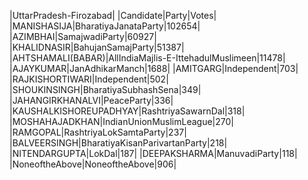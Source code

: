  
|UttarPradesh-Firozabad|
|Candidate|Party|Votes|
|MANISHASIJA|BharatiyaJanataParty|102654|
|AZIMBHAI|SamajwadiParty|60927|
|KHALIDNASIR|BahujanSamajParty|51387|
|AHTSHAMALI(BABAR)|AllIndiaMajlis-E-IttehadulMuslimeen|11478|
|AJAYKUMAR|JanAdhikarManch|1688|
|AMITGARG|Independent|703|
|RAJKISHORTIWARI|Independent|502|
|SHOUKINSINGH|BharatiyaSubhashSena|349|
|JAHANGIRKHANALVI|PeaceParty|336|
|KAUSHALKISHOREUPADHYAY|RashtriyaSawarnDal|318|
|MOSHAHAJADKHAN|IndianUnionMuslimLeague|270|
|RAMGOPAL|RashtriyaLokSamtaParty|237|
|BALVEERSINGH|BharatiyaKisanParivartanParty|218|
|NITENDARGUPTA|LokDal|187|
|DEEPAKSHARMA|ManuvadiParty|118|
|NoneoftheAbove|NoneoftheAbove|906|
